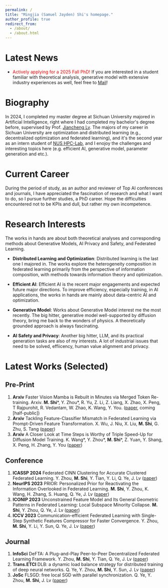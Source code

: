 ```yaml
---
permalink: /
title: "Mingjia (Samuel Jayden) Shi's homepage."
author_profile: true
redirect_from: 
  - /about/
  - /about.html
---
```


 Latest News
======
- <font color="red">Actively applying for a 2025 Fall PhD!</font> If you are interested in a student familiar with theoretical analysis, generative model with extensive industry experiences as well, feel free to [ Mail](3101ihs@gmail.com)!

 Biography
======
In 2024, I completed my master degree at Sichuan University majored in Artificial Intelligence, right where I had completed my bachelor's degree before, supervised by Prof. [Jiancheng Lv](https://center.dicalab.cn/). The majors of my career in Sichuan University are optimization and distributed learning (e.g., decentralized optimization and federated learning), and it's the second year as an intern student of [NUS HPC-Lab](https://ai.comp.nus.edu.sg/), and I enojoy the challenges and interesting topics here (e.g. efficient AI, generative model, parameter generation and etc.).

 Current Career
======
During the period of study, as an author and reviewer of Top AI conferences and journals, I have appreciated the fascination of research and what I want to do, so I pursue further studies, a PhD career. Hope the difficulties encountered not to be KPIs and dull, but rather my own incompetence.

 Research Interests
======
The works in hands are about both theoretical analyses and corresponding methods about Generative Models, AI Privacy and Safety, and Federated Learning.


- **Distributed Learning and Optimization**:
Distributed learning is the last one I majored in. The works explore the heterogeneity composition in federated learning primarily from the perspective of information composition, with methods towards information theory and optimization.

- **Efficient AI**:
Efficient AI is the recent major engagements and expected future major directions. To improve efficiency, especially training, in AI applications, the works in hands are mainly about data-centric AI and optimization.


- **Generative Model**:
Works about Generative Model interest me the most recently. The big hitter, generative model well-supported by diffusion theory, bring me back to the wonders of physics. A theoretically grounded approach is always fascinating.

- **AI Safety and Privacy**:
Another big hitter, LLM, and its practical generation tasks are also of my interests. A lot of industrial issues that need to be solved, effiicency, human value alignment and privacy.

 Latest Works (Selected)
======

Pre-Print 
------
1. **Arxiv** Faster Vision Mamba is Rebuilt in Minutes via Merged Token Re-training. Arxiv. **M. Shi**\*, Y. Zhou*, R. Yu, Z. Li, Z. Liang, X. Zhao, X. Peng, T Rajpurohit, R. Vedantam, W. Zhao, K. Wang, Y. You.
([paper](https://github.com/NUS-HPC-AI-Lab/R-MeeTo), coming \[half-public\])
1. **Arxiv** Tackling Feature-Classifier Mismatch in Federated Learning via Prompt-Driven Feature Transformation.
X. Wu, J. Niu, X. Liu, **M. Shi**, G. Zhu, S. Tang
([paper](https://arxiv.org/abs/2407.16139))
1. **Arxiv** A Closer Look at Time Steps is Worthy of Triple Speed-Up for Diffusion Model Training.
K. Wang\*, Y. Zhou\*, **M. Shi**\*, Z. Yuan, Y. Shang, X. Peng, H. Zhang, Y. You
([paper](https://arxiv.org/abs/2405.17403))

Conference
------
1. **ICASSP 2024** Federated CINN Clustering for Accurate Clustered Federated Learning. Y. Zhou, **M. Shi**, Y. Tian, Y. Li, Q. Ye, J. Lv ([paper](https://ieeexplore.ieee.org/abstract/document/10447282/))
1. **NeurIPS 2023** PRIOR: Personalized Prior for Reactivating the Information Overlooked in Federated Learning. **M. Shi**, Y. Zhou, K. Wang, H. Zhang, S. Huang, Q. Ye, J. Lv ([paper](https://proceedings.neurips.cc/paper_files/paper/2023/hash/5a3674849d6d6d23ac088b9a2552f323-Abstract-Conference.html))
1. **ICONIP 2023** Unconstrained Feature Model and Its General Geometric Patterns in Federated Learning: Local Subspace Minority Collapse. **M. Shi**, Y. Zhou, Q. Ye, J. Lv ([paper](https://link.springer.com/chapter/10.1007/978-981-99-8132-8_34))
1. **ICCV 2023** Communication-efficient Federated Learning with Single-Step Synthetic Features Compressor for Faster Convergence. Y. Zhou, **M. Shi**, Y. Li, Y. Sun, Q. Ye, J. Lv ([paper](https://openaccess.thecvf.com/content/ICCV2023/html/Zhou_Communication-efficient_Federated_Learning_with_Single-Step_Synthetic_Features_Compressor_for_Faster_ICCV_2023_paper.html))



Journal
------
1. **InfoSci** DeFTA: A Plug-and-Play Peer-to-Peer Decentralized Federated Learning Framework. Y. Zhou, **M. Shi**, Y. Tian, Q. Ye, J. Lv ([paper](https://www.sciencedirect.com/science/article/pii/S002002552400495X))
1. **Trans.ETCI** DLB: a dynamic load balance strategy for distributed training of deep neural networks. Q. Ye, Y. Zhou, **M. Shi**, Y. Sun, J. Lv ([paper](https://ieeexplore.ieee.org/abstract/document/9960865/))
1. **JoSc** FLSGD: free local SGD with parallel synchronization. Q. Ye, Y. Zhou, **M. Shi**, J. Lv ([paper](https://link.springer.com/article/10.1007/s11227-021-04267-5))